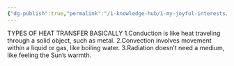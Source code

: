 ```yaml
---
{"dg-publish":true,"permalink":"/1-knowledge-hub/1-my-joyful-interests/science/heat-transfer/","noteIcon":""}
---
```



TYPES OF HEAT TRANSFER BASICALLY
	1.Conduction is like heat traveling through a solid object, such as metal.
	2.Convection involves movement within a liquid or gas, like boiling water.
	3.Radiation doesn’t need a medium, like feeling the Sun’s warmth.

